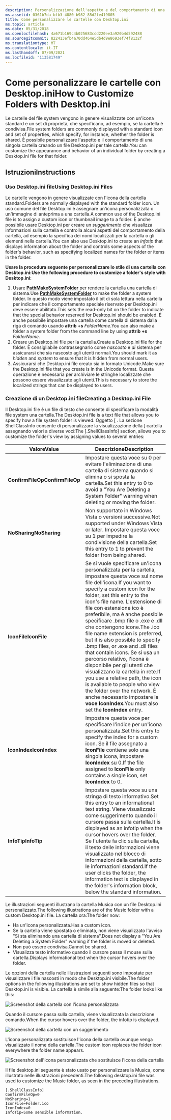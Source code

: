 ```yaml
---
description: Personalizzazione dell'aspetto e del comportamento di una singola cartella con Desktop.ini.
ms.assetid: 0361b7da-bfb3-4880-b982-85d2fe419805
title: Come personalizzare le cartelle con Desktop.ini
ms.topic: article
ms.date: 05/31/2018
ms.openlocfilehash: 4a671b169c4b025683cdd220ee3a920b4d592488
ms.sourcegitcommit: 822413efb4a70dd464e5db4d9e8693ef74f8132f
ms.translationtype: MT
ms.contentlocale: it-IT
ms.lasthandoff: 07/09/2021
ms.locfileid: "113581749"
---
```

# <a name="how-to-customize-folders-with-desktopini"></a><span data-ttu-id="516de-103">Come personalizzare le cartelle con Desktop.ini</span><span class="sxs-lookup"><span data-stu-id="516de-103">How to Customize Folders with Desktop.ini</span></span>

<span data-ttu-id="516de-104">Le cartelle del file system vengono in genere visualizzate con un'icona standard e un set di proprietà, che specificano, ad esempio, se la cartella è condivisa.</span><span class="sxs-lookup"><span data-stu-id="516de-104">File system folders are commonly displayed with a standard icon and set of properties, which specify, for instance, whether the folder is shared.</span></span> <span data-ttu-id="516de-105">È possibile personalizzare l'aspetto e il comportamento di una singola cartella creando un file Desktop.ini per tale cartella.</span><span class="sxs-lookup"><span data-stu-id="516de-105">You can customize the appearance and behavior of an individual folder by creating a Desktop.ini file for that folder.</span></span>

## <a name="instructions"></a><span data-ttu-id="516de-106">Istruzioni</span><span class="sxs-lookup"><span data-stu-id="516de-106">Instructions</span></span>

### <a name="using-desktopini-files"></a><span data-ttu-id="516de-107">Uso Desktop.ini file</span><span class="sxs-lookup"><span data-stu-id="516de-107">Using Desktop.ini Files</span></span>

<span data-ttu-id="516de-108">Le cartelle vengono in genere visualizzate con l'icona della cartella standard.</span><span class="sxs-lookup"><span data-stu-id="516de-108">Folders are normally displayed with the standard folder icon.</span></span> <span data-ttu-id="516de-109">Un uso comune del file Desktop.ini è assegnare un'icona personalizzata o un'immagine di anteprima a una cartella.</span><span class="sxs-lookup"><span data-stu-id="516de-109">A common use of the Desktop.ini file is to assign a custom icon or thumbnail image to a folder.</span></span> <span data-ttu-id="516de-110">È anche possibile usare Desktop.ini per creare un *suggerimento* che visualizza informazioni sulla cartella e controlla alcuni aspetti del comportamento della cartella, ad esempio la specifica dei nomi localizzati per la cartella o gli elementi nella cartella.</span><span class="sxs-lookup"><span data-stu-id="516de-110">You can also use Desktop.ini to create an *infotip* that displays information about the folder and controls some aspects of the folder's behavior, such as specifying localized names for the folder or items in the folder.</span></span>

<span data-ttu-id="516de-111">**Usare la procedura seguente per personalizzare lo stile di una cartella con Desktop.ini:**</span><span class="sxs-lookup"><span data-stu-id="516de-111">**Use the following procedure to customize a folder's style with Desktop.ini:**</span></span>

1.  <span data-ttu-id="516de-112">Usare [**PathMakeSystemFolder**](/windows/desktop/api/Shlwapi/nf-shlwapi-pathmakesystemfoldera) per rendere la cartella una cartella di sistema.</span><span class="sxs-lookup"><span data-stu-id="516de-112">Use [**PathMakeSystemFolder**](/windows/desktop/api/Shlwapi/nf-shlwapi-pathmakesystemfoldera) to make the folder a system folder.</span></span> <span data-ttu-id="516de-113">In questo modo viene impostato il bit di sola lettura nella cartella per indicare che il comportamento speciale riservato per Desktop.ini deve essere abilitato.</span><span class="sxs-lookup"><span data-stu-id="516de-113">This sets the read-only bit on the folder to indicate that the special behavior reserved for Desktop.ini should be enabled.</span></span> <span data-ttu-id="516de-114">È anche possibile impostare una cartella come cartella di sistema dalla riga di comando usando **attrib +s** *FolderName*.</span><span class="sxs-lookup"><span data-stu-id="516de-114">You can also make a folder a system folder from the command line by using **attrib +s** *FolderName*.</span></span>
2.  <span data-ttu-id="516de-115">Creare un Desktop.ini file per la cartella.</span><span class="sxs-lookup"><span data-stu-id="516de-115">Create a Desktop.ini file for the folder.</span></span> <span data-ttu-id="516de-116">È consigliabile contrassegnarlo come *nascosto* e *di* sistema per assicurarsi che sia nascosto agli utenti normali.</span><span class="sxs-lookup"><span data-stu-id="516de-116">You should mark it as *hidden* and *system* to ensure that it is hidden from normal users.</span></span>
3.  <span data-ttu-id="516de-117">Assicurarsi che Desktop.ini file creato sia in formato Unicode.</span><span class="sxs-lookup"><span data-stu-id="516de-117">Make sure the Desktop.ini file that you create is in the Unicode format.</span></span> <span data-ttu-id="516de-118">Questa operazione è necessaria per archiviare le stringhe localizzate che possono essere visualizzate agli utenti.</span><span class="sxs-lookup"><span data-stu-id="516de-118">This is necessary to store the localized strings that can be displayed to users.</span></span>

### <a name="creating-a-desktopini-file"></a><span data-ttu-id="516de-119">Creazione di un Desktop.ini file</span><span class="sxs-lookup"><span data-stu-id="516de-119">Creating a Desktop.ini File</span></span>

<span data-ttu-id="516de-120">Il Desktop.ini file è un file di testo che consente di specificare la modalità file system una cartella.</span><span class="sxs-lookup"><span data-stu-id="516de-120">The Desktop.ini file is a text file that allows you to specify how a file system folder is viewed.</span></span> <span data-ttu-id="516de-121">Oggetto \[ . La sezione ShellClassInfo consente di personalizzare la visualizzazione della \] cartella assegnando valori a diverse voci:</span><span class="sxs-lookup"><span data-stu-id="516de-121">The \[.ShellClassInfo\] section, allows you to customize the folder's view by assigning values to several entries:</span></span>

| <span data-ttu-id="516de-122">Valore</span><span class="sxs-lookup"><span data-stu-id="516de-122">Value</span></span>             | <span data-ttu-id="516de-123">Descrizione</span><span class="sxs-lookup"><span data-stu-id="516de-123">Description</span></span>                                                                                                                                                                                                                                                                                                                                                                    |
|-------------------|--------------------------------------------------------------------------------------------------------------------------------------------------------------------------------------------------------------------------------------------------------------------------------------------------------------------------------------------------------------------------------|
| <span data-ttu-id="516de-124">**ConfirmFileOp**</span><span class="sxs-lookup"><span data-stu-id="516de-124">**ConfirmFileOp**</span></span> | <span data-ttu-id="516de-125">Impostare questa voce su 0 per evitare l'eliminazione di una cartella di sistema quando si elimina o si sposta la cartella.</span><span class="sxs-lookup"><span data-stu-id="516de-125">Set this entry to 0 to avoid a "You Are Deleting a System Folder" warning when deleting or moving the folder.</span></span>                                                                                                                                                                                                                                                                  |
| <span data-ttu-id="516de-126">**NoSharing**</span><span class="sxs-lookup"><span data-stu-id="516de-126">**NoSharing**</span></span>     | <span data-ttu-id="516de-127">Non supportato in Windows Vista o versioni successive.</span><span class="sxs-lookup"><span data-stu-id="516de-127">Not supported under Windows Vista or later.</span></span> <span data-ttu-id="516de-128">Impostare questa voce su 1 per impedire la condivisione della cartella.</span><span class="sxs-lookup"><span data-stu-id="516de-128">Set this entry to 1 to prevent the folder from being shared.</span></span>                                                                                                                                                                                                                                                                       |
| <span data-ttu-id="516de-129">**IconFile**</span><span class="sxs-lookup"><span data-stu-id="516de-129">**IconFile**</span></span>      | <span data-ttu-id="516de-130">Se si vuole specificare un'icona personalizzata per la cartella, impostare questa voce sul nome file dell'icona.</span><span class="sxs-lookup"><span data-stu-id="516de-130">If you want to specify a custom icon for the folder, set this entry to the icon's file name.</span></span> <span data-ttu-id="516de-131">L'estensione di file con estensione ico è preferibile, ma è anche possibile specificare .bmp file o .exe e .dll che contengono icone.</span><span class="sxs-lookup"><span data-stu-id="516de-131">The .ico file name extension is preferred, but it is also possible to specify .bmp files, or .exe and .dll files that contain icons.</span></span> <span data-ttu-id="516de-132">Se si usa un percorso relativo, l'icona è disponibile per gli utenti che visualizzano la cartella in rete.</span><span class="sxs-lookup"><span data-stu-id="516de-132">If you use a relative path, the icon is available to people who view the folder over the network.</span></span> <span data-ttu-id="516de-133">È anche necessario impostare la **voce IconIndex.**</span><span class="sxs-lookup"><span data-stu-id="516de-133">You must also set the **IconIndex** entry.</span></span> |
| <span data-ttu-id="516de-134">**IconIndex**</span><span class="sxs-lookup"><span data-stu-id="516de-134">**IconIndex**</span></span>     | <span data-ttu-id="516de-135">Impostare questa voce per specificare l'indice per un'icona personalizzata.</span><span class="sxs-lookup"><span data-stu-id="516de-135">Set this entry to specify the index for a custom icon.</span></span> <span data-ttu-id="516de-136">Se il file assegnato a **IconFile** contiene solo una singola icona, impostare **IconIndex** su 0.</span><span class="sxs-lookup"><span data-stu-id="516de-136">If the file assigned to **IconFile** only contains a single icon, set **IconIndex** to 0.</span></span>                                                                                                                                                                                                                               |
| <span data-ttu-id="516de-137">**InfoTip**</span><span class="sxs-lookup"><span data-stu-id="516de-137">**InfoTip**</span></span>       | <span data-ttu-id="516de-138">Impostare questa voce su una stringa di testo informativo.</span><span class="sxs-lookup"><span data-stu-id="516de-138">Set this entry to an informational text string.</span></span> <span data-ttu-id="516de-139">Viene visualizzato come suggerimento quando il cursore passa sulla cartella.</span><span class="sxs-lookup"><span data-stu-id="516de-139">It is displayed as an infotip when the cursor hovers over the folder.</span></span> <span data-ttu-id="516de-140">Se l'utente fa clic sulla cartella, il testo delle informazioni viene visualizzato nel blocco di informazioni della cartella, sotto le informazioni standard.</span><span class="sxs-lookup"><span data-stu-id="516de-140">If the user clicks the folder, the information text is displayed in the folder's information block, below the standard information.</span></span>                                                                                                                      |



 

<span data-ttu-id="516de-141">Le illustrazioni seguenti illustrano la cartella Musica con un file Desktop.ini personalizzato.</span><span class="sxs-lookup"><span data-stu-id="516de-141">The following illustrations are of the Music folder with a custom Desktop.ini file.</span></span> <span data-ttu-id="516de-142">La cartella ora:</span><span class="sxs-lookup"><span data-stu-id="516de-142">The folder now:</span></span>

-   <span data-ttu-id="516de-143">Ha un'icona personalizzata.</span><span class="sxs-lookup"><span data-stu-id="516de-143">Has a custom icon.</span></span>
-   <span data-ttu-id="516de-144">Se la cartella viene spostata o eliminata, non viene visualizzato l'avviso "Si sta eliminando una cartella di sistema".</span><span class="sxs-lookup"><span data-stu-id="516de-144">Does not display a "You Are Deleting a System Folder" warning if the folder is moved or deleted.</span></span>
-   <span data-ttu-id="516de-145">Non può essere condivisa.</span><span class="sxs-lookup"><span data-stu-id="516de-145">Cannot be shared.</span></span>
-   <span data-ttu-id="516de-146">Visualizza testo informativo quando il cursore passa il mouse sulla cartella.</span><span class="sxs-lookup"><span data-stu-id="516de-146">Displays informational text when the cursor hovers over the folder.</span></span>

<span data-ttu-id="516de-147">Le opzioni della cartella nelle illustrazioni seguenti sono impostate per visualizzare i file nascosti in modo che Desktop.ini visibile.</span><span class="sxs-lookup"><span data-stu-id="516de-147">The folder options in the following illustrations are set to show hidden files so that Desktop.ini is visible.</span></span> <span data-ttu-id="516de-148">La cartella è simile alla seguente:</span><span class="sxs-lookup"><span data-stu-id="516de-148">The folder looks like this:</span></span>

![Screenshot della cartella con l'icona personalizzata](images/webview4.jpg)

<span data-ttu-id="516de-150">Quando il cursore passa sulla cartella, viene visualizzata la descrizione comando.</span><span class="sxs-lookup"><span data-stu-id="516de-150">When the cursor hovers over the folder, the infotip is displayed.</span></span>

![Screenshot della cartella con un suggerimento](images/webview6.jpg)

<span data-ttu-id="516de-152">L'icona personalizzata sostituisce l'icona della cartella ovunque venga visualizzato il nome della cartella.</span><span class="sxs-lookup"><span data-stu-id="516de-152">The custom icon replaces the folder icon everywhere the folder name appears.</span></span>

![Screenshot dell'icona personalizzata che sostituisce l'icona della cartella](images/webview5.jpg)

<span data-ttu-id="516de-154">Il file desktop.ini seguente è stato usato per personalizzare la Musica, come illustrato nelle illustrazioni precedenti.</span><span class="sxs-lookup"><span data-stu-id="516de-154">The following desktop.ini file was used to customize the Music folder, as seen in the preceding illustrations.</span></span>


```
[.ShellClassInfo]
ConfirmFileOp=0
NoSharing=1
IconFile=Folder.ico
IconIndex=0
InfoTip=Some sensible information.
```



 

 



